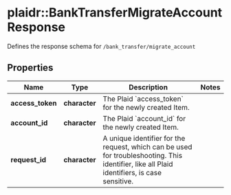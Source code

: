 # plaidr::BankTransferMigrateAccountResponse

Defines the response schema for `/bank_transfer/migrate_account`

## Properties
Name | Type | Description | Notes
------------ | ------------- | ------------- | -------------
**access_token** | **character** | The Plaid &#x60;access_token&#x60; for the newly created Item. | 
**account_id** | **character** | The Plaid &#x60;account_id&#x60; for the newly created Item. | 
**request_id** | **character** | A unique identifier for the request, which can be used for troubleshooting. This identifier, like all Plaid identifiers, is case sensitive. | 



